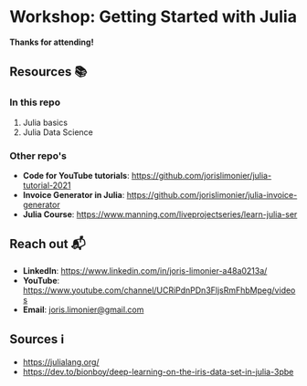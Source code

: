 # Workshop: Getting Started with Julia

**Thanks for attending!**

## Resources :books:

### In this repo

1. Julia basics
1. Julia Data Science

### Other repo's

- **Code for YouTube tutorials**: https://github.com/jorislimonier/julia-tutorial-2021
- **Invoice Generator in Julia**: https://github.com/jorislimonier/julia-invoice-generator
- **Julia Course**: https://www.manning.com/liveprojectseries/learn-julia-ser

## Reach out :mailbox_with_mail:

- **LinkedIn**: https://www.linkedin.com/in/joris-limonier-a48a0213a/
- **YouTube**: https://www.youtube.com/channel/UCRiPdnPDn3FljsRmFhbMpeg/videos
- **Email**: [joris.limonier@gmail.com](mailto:joris.limonier@gmail.com)

## Sources :information_source:

- https://julialang.org/
- https://dev.to/bionboy/deep-learning-on-the-iris-data-set-in-julia-3pbe
